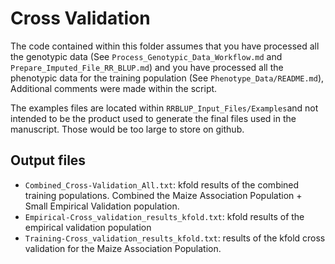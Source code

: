 # Cross Validation
The code contained within this folder assumes that you have processed all the genotypic data (See `Process_Genotypic_Data_Workflow.md` and `Prepare_Imputed_File_RR_BLUP.md`) and you have processed all the phenotypic data for the training population (See `Phenotype_Data/README.md`), Additional comments were made within the script.

The examples files are located within `RRBLUP_Input_Files/Examples`and not intended to be the product used to generate the final files used in the manuscript. Those would be too large to store on github.


## Output files

- `Combined_Cross-Validation_All.txt`: kfold results of the combined training populations. Combined the Maize Association Population + Small Empirical Validation population.
- `Empirical-Cross_validation_results_kfold.txt`: kfold results of the empirical validation population
- `Training-Cross_validation_results_kfold.txt`: results of the kfold cross validation for the Maize Association Population.



